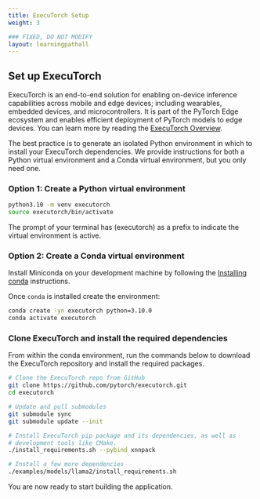```yaml
---
title: ExecuTorch Setup
weight: 3

### FIXED, DO NOT MODIFY
layout: learningpathall
---
```


## Set up ExecuTorch

ExecuTorch is an end-to-end solution for enabling on-device inference capabilities across mobile and edge devices; including wearables, embedded devices, and microcontrollers. It is part of the PyTorch Edge ecosystem and enables efficient deployment of PyTorch models to edge devices. You can learn more by reading the [ExecuTorch Overview](https://pytorch.org/executorch/stable/intro-overview.html).

The best practice is to generate an isolated Python environment in which to install your ExecuTorch dependencies. We provide instructions for both a Python virtual environment and a Conda virtual environment, but you only need one.

### Option 1: Create a Python virtual environment

```bash
python3.10 -m venv executorch
source executorch/bin/activate
```

The prompt of your terminal has (executorch) as a prefix to indicate the virtual environment is active.

### Option 2: Create a Conda virtual environment

Install Miniconda on your development machine by following the [Installing conda](https://conda.io/projects/conda/en/latest/user-guide/install/index.html) instructions.

Once `conda` is installed create the environment:

```bash
conda create -yn executorch python=3.10.0
conda activate executorch
```

### Clone ExecuTorch and install the required dependencies

From within the conda environment, run the commands below to download the ExecuTorch repository and install the required packages. 

``` bash
# Clone the ExecuTorch repo from GitHub
git clone https://github.com/pytorch/executorch.git
cd executorch

# Update and pull submodules
git submodule sync
git submodule update --init

# Install ExecuTorch pip package and its dependencies, as well as
# development tools like CMake.
./install_requirements.sh --pybind xnnpack

# Install a few more dependencies
./examples/models/llama2/install_requirements.sh
```

You are now ready to start building the application. 
